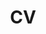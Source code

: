 ---
# layout: cv
# permalink: /cv/
# title: cv
# nav: true
# nav_order: 5
# cv_pdf: example_pdf.pdf # you can also use external links here
# description: This is a description of the page. You can modify it in '_pages/cv.md'. You can also change or remove the top pdf download button.
# toc:
#   sidebar: lef
title: 'CV <i class="fas fa-download"></i>'
nav: true
nav_order: 4
pdf_path: /assets/pdf/CV.pdf
target: _blank
---